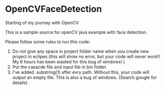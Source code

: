 OpenCVFaceDetection
===================

Starting of my journey with OpenCV


This is a sample source for openCV java example with face detection.

Please follow some rules to run this code:
1. Do not give any space in project folder name when you create new project in eclipes (this will show no error, but your code 
will never work!! My 6 hours has been wasted for this bug of windows! )
2. Put the casacde file and input file in bin folder.
3. I've added .substring(1) after evry path. Without this, your code will output an empty file. This is also a bug of windows.
 (Search google for details)
 
 
